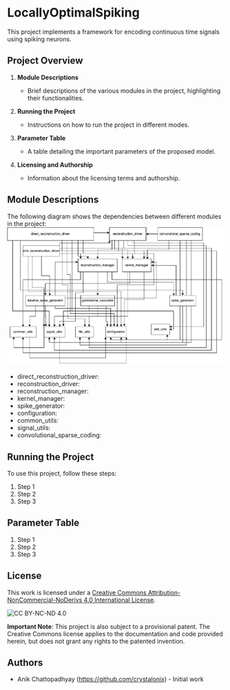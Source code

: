 # LocallyOptimalSpiking

This project implements a framework for encoding continuous time signals using spiking neurons.

## Project Overview

1. **Module Descriptions**
    - Brief descriptions of the various modules in the project, highlighting their functionalities.

2. **Running the Project**
    - Instructions on how to run the project in different modes.

3. **Parameter Table**
    - A table detailing the important parameters of the proposed model.

4. **Licensing and Authorship**
    - Information about the licensing terms and authorship.

## Module Descriptions

The following diagram shows the dependencies between different modules in the project:
![Dependency Diagram](images/dependency_diagram.png)
- direct_reconstruction_driver:
- reconstruction_driver:
- reconstruction_manager:
- kernel_manager:
- spike_generator:
- configuration:
- common_utils:
- signal_utils:
- convolutional_sparse_coding:

## Running the Project

To use this project, follow these steps:

1. Step 1
2. Step 2
3. Step 3

## Parameter Table

1. Step 1
2. Step 2
3. Step 3

## License

This work is licensed under a [Creative Commons Attribution-NonCommercial-NoDerivs 4.0 International License](http://creativecommons.org/licenses/by-nc-nd/4.0/).

![CC BY-NC-ND 4.0](https://licensebuttons.net/l/by-nc-nd/4.0/88x31.png)

**Important Note**: This project is also subject to a provisional patent. The Creative Commons license applies to the documentation and code provided herein, but does not grant any rights to the patented invention.

## Authors

- Anik Chattopadhyay (https://github.com/crystalonix) - Initial work
